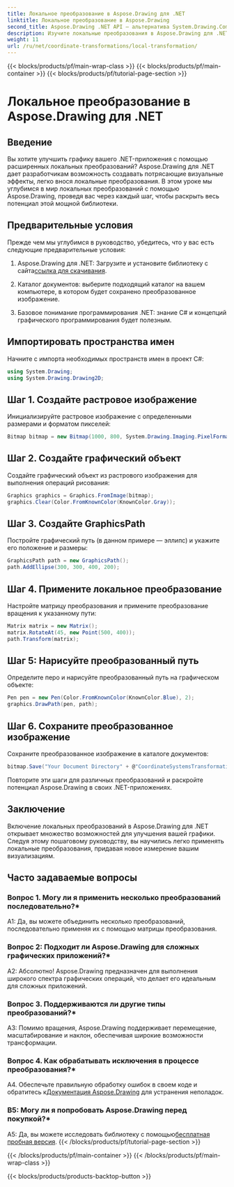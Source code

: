 ```yaml
---
title: Локальное преобразование в Aspose.Drawing для .NET
linktitle: Локальное преобразование в Aspose.Drawing
second_title: Aspose.Drawing .NET API — альтернатива System.Drawing.Common
description: Изучите локальные преобразования в Aspose.Drawing для .NET. Улучшите графику с помощью простых шагов.
weight: 11
url: /ru/net/coordinate-transformations/local-transformation/
---
```


{{< blocks/products/pf/main-wrap-class >}}
{{< blocks/products/pf/main-container >}}
{{< blocks/products/pf/tutorial-page-section >}}

# Локальное преобразование в Aspose.Drawing для .NET

## Введение

Вы хотите улучшить графику вашего .NET-приложения с помощью расширенных локальных преобразований? Aspose.Drawing для .NET дает разработчикам возможность создавать потрясающие визуальные эффекты, легко внося локальные преобразования. В этом уроке мы углубимся в мир локальных преобразований с помощью Aspose.Drawing, проведя вас через каждый шаг, чтобы раскрыть весь потенциал этой мощной библиотеки.

## Предварительные условия

Прежде чем мы углубимся в руководство, убедитесь, что у вас есть следующие предварительные условия:

1.  Aspose.Drawing для .NET: Загрузите и установите библиотеку с сайта[ссылка для скачивания](https://releases.aspose.com/drawing/net/).

2. Каталог документов: выберите подходящий каталог на вашем компьютере, в котором будет сохранено преобразованное изображение.

3. Базовое понимание программирования .NET: знание C# и концепций графического программирования будет полезным.

## Импортировать пространства имен

Начните с импорта необходимых пространств имен в проект C#:

```csharp
using System.Drawing;
using System.Drawing.Drawing2D;
```

## Шаг 1. Создайте растровое изображение

Инициализируйте растровое изображение с определенными размерами и форматом пикселей:

```csharp
Bitmap bitmap = new Bitmap(1000, 800, System.Drawing.Imaging.PixelFormat.Format32bppPArgb);
```

## Шаг 2. Создайте графический объект

Создайте графический объект из растрового изображения для выполнения операций рисования:

```csharp
Graphics graphics = Graphics.FromImage(bitmap);
graphics.Clear(Color.FromKnownColor(KnownColor.Gray));
```

## Шаг 3. Создайте GraphicsPath

Постройте графический путь (в данном примере — эллипс) и укажите его положение и размеры:

```csharp
GraphicsPath path = new GraphicsPath();
path.AddEllipse(300, 300, 400, 200);
```

## Шаг 4. Примените локальное преобразование

Настройте матрицу преобразования и примените преобразование вращения к указанному пути:

```csharp
Matrix matrix = new Matrix();
matrix.RotateAt(45, new Point(500, 400));
path.Transform(matrix);
```

## Шаг 5: Нарисуйте преобразованный путь

Определите перо и нарисуйте преобразованный путь на графическом объекте:

```csharp
Pen pen = new Pen(Color.FromKnownColor(KnownColor.Blue), 2);
graphics.DrawPath(pen, path);
```

## Шаг 6. Сохраните преобразованное изображение

Сохраните преобразованное изображение в каталоге документов:

```csharp
bitmap.Save("Your Document Directory" + @"CoordinateSystemsTransformations\LocalTransformation_out.png");
```

Повторите эти шаги для различных преобразований и раскройте потенциал Aspose.Drawing в своих .NET-приложениях.

## Заключение

Включение локальных преобразований в Aspose.Drawing для .NET открывает множество возможностей для улучшения вашей графики. Следуя этому пошаговому руководству, вы научились легко применять локальные преобразования, придавая новое измерение вашим визуализациям.


## Часто задаваемые вопросы

### Вопрос 1. Могу ли я применить несколько преобразований последовательно?*

A1: Да, вы можете объединить несколько преобразований, последовательно применяя их с помощью матрицы преобразования.

### Вопрос 2: Подходит ли Aspose.Drawing для сложных графических приложений?*

А2: Абсолютно! Aspose.Drawing предназначен для выполнения широкого спектра графических операций, что делает его идеальным для сложных приложений.

### Вопрос 3. Поддерживаются ли другие типы преобразований?*

A3: Помимо вращения, Aspose.Drawing поддерживает перемещение, масштабирование и наклон, обеспечивая широкие возможности трансформации.

### Вопрос 4. Как обрабатывать исключения в процессе преобразования?*

 A4. Обеспечьте правильную обработку ошибок в своем коде и обратитесь к[Документация Aspose.Drawing](https://reference.aspose.com/drawing/net/) для устранения неполадок.

### В5: Могу ли я попробовать Aspose.Drawing перед покупкой?*

 A5: Да, вы можете исследовать библиотеку с помощью[бесплатная пробная версия](https://releases.aspose.com/).
{{< /blocks/products/pf/tutorial-page-section >}}

{{< /blocks/products/pf/main-container >}}
{{< /blocks/products/pf/main-wrap-class >}}

{{< blocks/products/products-backtop-button >}}
